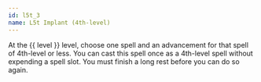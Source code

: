 ```yaml
---
id: l5t_3
name: L5t Implant (4th-level)
---
```

At the {{ level }} level, choose one spell and an advancement for that spell of 4th-level or less. You can cast this
spell once as a 4th-level spell without expending a spell slot. You must finish a long rest before you can do so again.